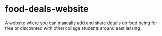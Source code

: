# food-deals-website
A website where you can manually add and share details on food being for free or discounted with other college students around east lansing
